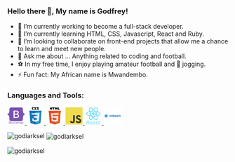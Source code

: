### Hello there 👋, My name is Godfrey!

- 🔭 I’m currently working to become a full-stack developer.
- 🌱 I’m currently learning HTML, CSS, Javascript, React and Ruby.
- 👯 I’m looking to collaborate on front-end projects that allow me a chance to learn and meet new people.
- 💬 Ask me about ... Anything related to coding and football.
- ⚽ In my free time, I enjoy playing amateur football and 🏃 jogging.
- ⚡ Fun fact: My African name is Mwandembo.

<h3 align="left">Languages and Tools:</h3>
<p align="left"> <a href="https://getbootstrap.com" target="_blank" rel="noreferrer"> <img src="https://raw.githubusercontent.com/devicons/devicon/master/icons/bootstrap/bootstrap-plain-wordmark.svg" alt="bootstrap" width="40" height="40"/> </a> <a href="https://www.w3schools.com/css/" target="_blank" rel="noreferrer"> <img src="https://raw.githubusercontent.com/devicons/devicon/master/icons/css3/css3-original-wordmark.svg" alt="css3" width="40" height="40"/> </a> <a href="https://www.w3.org/html/" target="_blank" rel="noreferrer"> <img src="https://raw.githubusercontent.com/devicons/devicon/master/icons/html5/html5-original-wordmark.svg" alt="html5" width="40" height="40"/> </a> <a href="https://developer.mozilla.org/en-US/docs/Web/JavaScript" target="_blank" rel="noreferrer"> <img src="https://raw.githubusercontent.com/devicons/devicon/master/icons/javascript/javascript-original.svg" alt="javascript" width="40" height="40"/> </a> <a href="https://reactjs.org/" target="_blank" rel="noreferrer"> <img src="https://raw.githubusercontent.com/devicons/devicon/master/icons/react/react-original-wordmark.svg" alt="react" width="40" height="40"/> </a> <a href="https://webpack.js.org" target="_blank" rel="noreferrer"> <img src="https://raw.githubusercontent.com/devicons/devicon/d00d0969292a6569d45b06d3f350f463a0107b0d/icons/webpack/webpack-original-wordmark.svg" alt="webpack" width="40" height="40"/> </a> </p>

<p><img align="left" src="https://github-readme-stats.vercel.app/api/top-langs?username=godiarksel&show_icons=true&locale=en&layout=compact" alt="godiarksel" /></p>

<p>&nbsp;<img align="center" src="https://github-readme-stats.vercel.app/api?username=godiarksel&show_icons=true&locale=en" alt="godiarksel" /></p>

<p><img align="center" src="https://github-readme-streak-stats.herokuapp.com/?user=godiarksel&" alt="godiarksel" /></p>
